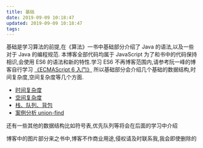 ```yaml
---
title: 基础
date: 2019-09-09 10:18:47
updated: 2019-09-09 10:18:47
tags:
---
```



基础是学习算法的前提,在《算法》一书中基础部分介绍了 Java 的语法,以及一些对于 Java 的编程规范.
本博客全部代码均属于 JavaScript 为了和书中的代码保持相识,会使用 ES6 的语法和新的特性.学习 ES6 不再博客范围内,请参考阮一峰的博客自行学习 [《ECMAScript 6 入门》](https://es6.ruanyifeng.com/)
所以基础部分会介绍几个基础的数据结构,时间复杂度,空间复杂度等几个方面.

  - [时间复杂度](/时间复杂度)
  - [空间复杂度](/空间复杂度)
  - [栈、队列、背包](/栈队列背包)
  - [案例分析 union-find](/union-find算法)

还有一些其他的数据结构比如符号表,优先队列等将会在后面的学习中介绍

博客中的图片部分来之书中,博客不作商业用途,侵权请及时联系我,我会即使删除的